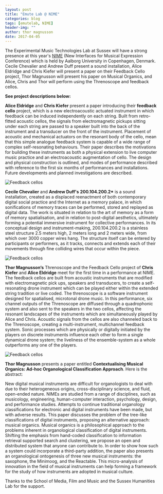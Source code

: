 ```yaml
---
layout: post
title: "Emute Lab @ NIME"
categories: blog
tags: [emutelab, NIME]
header-img: ""
author: thor magnusson
date: 2017-04-05
---
```


The Experimental Music Technologies Lab at Sussex will have a strong presence at this year's <a href="http://www.nime2017.org">NIME</a> (New Interfaces for Musical Expression Conference) which is held by Aalborg University in Copenhagen, Denmark. Cecile Chevalier and Andrew Duff present a sound installation, Alice Eldridge and Chris Kiefer will present a paper on their Feedback Cello project, Thor Magnusson will present his paper on Musical Organics, and Alice, Chris and Thor will perform using the Threnoscope and feedback cellos. 

<b>See project descriptions below:</b>

<b>Alice Eldridge</b> and <b>Chris Kiefer</b> present a paper introducing their <b> feedback cello</b> project, which is a new electroacoustic actuated instrument in which feedback can be induced independently on each string. Built from retro-fitted acoustic cellos, the signals from electromagnetic pickups sitting under each string are passed to a speaker built into the back of the instrument and a transducer on the front of the instrument. Placement of acoustic and mechanical actuators on the resonant body of the cello, mean that this simple analogue feedback system is capable of a wide range of complex self-resonating behaviours. Their paper describes the motivations for building these instruments as both a physical extension to live computer music practice and an electroacoustic augmentation of cello. The design and physical construction is outlined, and modes of performance described with reference to the first six months of performances and installations. Future developments and planned investigations are described.

![Feedback cellos]( {{site.url}}/img/feedback_cellos.jpg)

<b>Cecile Chevalier</b> and <b>Andrew Duff's</b> <b>200.104.200.2*</b> is a sound installation, created as a displaced reenactment of both contemporary digital social practice and the Internet as a memory palace, in which sonifications of memory traces can be performed, stored and replayed as digital data. The work is situated in relation to the art of memory as a form of memory spatialisation, and in relation to post-digital aesthetics, ultimately forming a potential immersive instrument for collective performances. In its conceptual design and instrument-making, 200.104.200.2 is a stainless steel structure 2.5 meters high, 2 meters long and 2 meters wide, from which over 3000 copper wires hang. The structure itself can be entered by participants or performers, as it tracks, connects and extends each of their movements through fine colliding wires that occur within the piece. 


![Feedback cellos]( {{site.url}}/img/cecileinst.jpg)

<b>Thor Magnusson’s</b> Threnoscope and the Feedback Cello project of <b>Chris Kiefer</b> and <b>Alice Eldridge</b> meet for the first time in a performance at NIME. The feedback cellos are built from acoustic instruments that are modified with electromagnetic pick ups, speakers and transducers, to create a self-resonating drone instrument which can be played either within the extended string tradition or live coded. The threnoscope is a software instrument designed for spatialised, microtonal drone music. In this performance, six channel outputs of the Threnoscope are diffused through a quadrophonic system and also sent to the speakers in the two cellos, affecting the resonant landscapes of the instruments which are simultaneously played by Alice and Chris. Acoustic signals from the cellos are also channeled back to the Threnoscope, creating a multi-instrument, multichannel feedback system. Sonic processes which are physically or digitally initiated by the players on discrete instruments influence each other to form a single dynamical drone system; the liveliness of the ensemble-system as a whole outperforms any one of the players. 

![Feedback cellos]( {{site.url}}/img/osc.jpg)

<b>Thor Magnusson</b> presents a paper entitled <b>Contextualising Musical Organics: Ad-hoc Organological Classification Approach</b>. Here is the abstract: 

New digital musical instruments are difficult for organologists to deal with due to their heterogeneous origins, cross-disciplinary science, and fluid, open-ended nature. NIMEs are studied from a range of disciplines, such as musicology, engineering, human-computer interaction, psychology, design, and performance studies. Attempts to continue traditional organology classifications for electronic and digital instruments have been made, but with adverse results. This paper discusses the problem of the tree-like classifications of digital instruments, proposing an alternative approach: musical organics. Musical organics is a philosophical approach to the problems inherent in organological classification of digital instruments. Shifting the emphasis from hand-coded classification to information retrieval supported search and clustering, we propose an open and distributed system that anyone can contribute to. In order to show how such a system could incorporate a third-party addition, the paper also presents an organological ontogenesis of three new musical instruments: the saxophone, the Minimoog, and the Reactable. This micro-analysis of innovation in the field of musical instruments can help forming a framework for the study of how instruments are adopted in musical culture.

Thanks to the School of Media, Film and Music and the Sussex Humanities Lab for the support.

